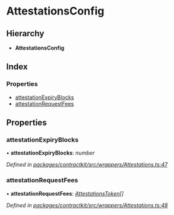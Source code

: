 # AttestationsConfig

## Hierarchy

* **AttestationsConfig**

## Index

### Properties

* [attestationExpiryBlocks]()
* [attestationRequestFees]()

## Properties

### attestationExpiryBlocks

• **attestationExpiryBlocks**: _number_

_Defined in_ [_packages/contractkit/src/wrappers/Attestations.ts:47_](https://github.com/celo-org/celo-monorepo/blob/master/packages/contractkit/src/wrappers/Attestations.ts#L47)

### attestationRequestFees

• **attestationRequestFees**: [_AttestationsToken_]()_\[\]_

_Defined in_ [_packages/contractkit/src/wrappers/Attestations.ts:48_](https://github.com/celo-org/celo-monorepo/blob/master/packages/contractkit/src/wrappers/Attestations.ts#L48)

